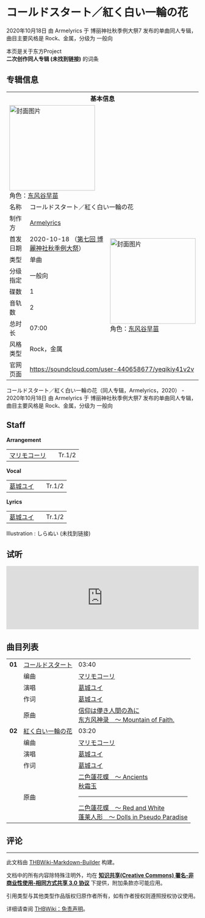 # コールドスタート／紅く白い一輪の花

<!-- source html: G:\repos\THBWiki-Markdown-Builder\THBWikiMarkdown\Temp\main\6\60\ns0%3A%E3%82%B3%E3%83%BC%E3%83%AB%E3%83%89%E3%82%B9%E3%82%BF%E3%83%BC%E3%83%88%EF%BC%8F%E7%B4%85%E3%81%8F%E7%99%BD%E3%81%84%E4%B8%80%E8%BC%AA%E3%81%AE%E8%8A%B1.html -->

2020年10月18日 由 Armelyrics 于 博丽神社秋季例大祭7 发布的单曲同人专辑，曲目主要风格是 Rock、金属，分级为 一般向

本页是关于东方Project  
 **二次创作同人专辑 (未找到链接)** 的词条
## 专辑信息

<table><tbody><tr><th colspan="3">基本信息</th></tr><tr><td class="cover-artwork-mobile" colspan="2"><a href="./文件-コールドスタート／紅く白い一輪の花封面.jpg.md" class="image" title="封面图片"><img alt="封面图片" src="https://upload.thwiki.cc/thumb/9/9f/%E3%82%B3%E3%83%BC%E3%83%AB%E3%83%89%E3%82%B9%E3%82%BF%E3%83%BC%E3%83%88%EF%BC%8F%E7%B4%85%E3%81%8F%E7%99%BD%E3%81%84%E4%B8%80%E8%BC%AA%E3%81%AE%E8%8A%B1%E5%B0%81%E9%9D%A2.jpg/224px-%E3%82%B3%E3%83%BC%E3%83%AB%E3%83%89%E3%82%B9%E3%82%BF%E3%83%BC%E3%83%88%EF%BC%8F%E7%B4%85%E3%81%8F%E7%99%BD%E3%81%84%E4%B8%80%E8%BC%AA%E3%81%AE%E8%8A%B1%E5%B0%81%E9%9D%A2.jpg" decoding="async" loading="lazy" width="224" height="224" srcset="https://upload.thwiki.cc/thumb/9/9f/%E3%82%B3%E3%83%BC%E3%83%AB%E3%83%89%E3%82%B9%E3%82%BF%E3%83%BC%E3%83%88%EF%BC%8F%E7%B4%85%E3%81%8F%E7%99%BD%E3%81%84%E4%B8%80%E8%BC%AA%E3%81%AE%E8%8A%B1%E5%B0%81%E9%9D%A2.jpg/336px-%E3%82%B3%E3%83%BC%E3%83%AB%E3%83%89%E3%82%B9%E3%82%BF%E3%83%BC%E3%83%88%EF%BC%8F%E7%B4%85%E3%81%8F%E7%99%BD%E3%81%84%E4%B8%80%E8%BC%AA%E3%81%AE%E8%8A%B1%E5%B0%81%E9%9D%A2.jpg 1.5x, https://upload.thwiki.cc/thumb/9/9f/%E3%82%B3%E3%83%BC%E3%83%AB%E3%83%89%E3%82%B9%E3%82%BF%E3%83%BC%E3%83%88%EF%BC%8F%E7%B4%85%E3%81%8F%E7%99%BD%E3%81%84%E4%B8%80%E8%BC%AA%E3%81%AE%E8%8A%B1%E5%B0%81%E9%9D%A2.jpg/448px-%E3%82%B3%E3%83%BC%E3%83%AB%E3%83%89%E3%82%B9%E3%82%BF%E3%83%BC%E3%83%88%EF%BC%8F%E7%B4%85%E3%81%8F%E7%99%BD%E3%81%84%E4%B8%80%E8%BC%AA%E3%81%AE%E8%8A%B1%E5%B0%81%E9%9D%A2.jpg 2x" data-file-width="900" data-file-height="900"></a><div class="cover-char">角色：<a href="./东风谷早苗.md" title="东风谷早苗">东风谷早苗</a></div></td>
</tr><tr><td class="label">名称</td><td colspan="2"> コールドスタート／紅く白い一輪の花 </td></tr><tr><td class="label">制作方</td><td><a href="./Armelyrics.md" title="Armelyrics">Armelyrics</a></td><td class="cover-artwork" rowspan="8" style="min-width:224px;"><a href="./文件-コールドスタート／紅く白い一輪の花封面.jpg.md" class="image" title="封面图片"><img alt="封面图片" src="https://upload.thwiki.cc/thumb/9/9f/%E3%82%B3%E3%83%BC%E3%83%AB%E3%83%89%E3%82%B9%E3%82%BF%E3%83%BC%E3%83%88%EF%BC%8F%E7%B4%85%E3%81%8F%E7%99%BD%E3%81%84%E4%B8%80%E8%BC%AA%E3%81%AE%E8%8A%B1%E5%B0%81%E9%9D%A2.jpg/224px-%E3%82%B3%E3%83%BC%E3%83%AB%E3%83%89%E3%82%B9%E3%82%BF%E3%83%BC%E3%83%88%EF%BC%8F%E7%B4%85%E3%81%8F%E7%99%BD%E3%81%84%E4%B8%80%E8%BC%AA%E3%81%AE%E8%8A%B1%E5%B0%81%E9%9D%A2.jpg" decoding="async" loading="lazy" width="224" height="224" srcset="https://upload.thwiki.cc/thumb/9/9f/%E3%82%B3%E3%83%BC%E3%83%AB%E3%83%89%E3%82%B9%E3%82%BF%E3%83%BC%E3%83%88%EF%BC%8F%E7%B4%85%E3%81%8F%E7%99%BD%E3%81%84%E4%B8%80%E8%BC%AA%E3%81%AE%E8%8A%B1%E5%B0%81%E9%9D%A2.jpg/336px-%E3%82%B3%E3%83%BC%E3%83%AB%E3%83%89%E3%82%B9%E3%82%BF%E3%83%BC%E3%83%88%EF%BC%8F%E7%B4%85%E3%81%8F%E7%99%BD%E3%81%84%E4%B8%80%E8%BC%AA%E3%81%AE%E8%8A%B1%E5%B0%81%E9%9D%A2.jpg 1.5x, https://upload.thwiki.cc/thumb/9/9f/%E3%82%B3%E3%83%BC%E3%83%AB%E3%83%89%E3%82%B9%E3%82%BF%E3%83%BC%E3%83%88%EF%BC%8F%E7%B4%85%E3%81%8F%E7%99%BD%E3%81%84%E4%B8%80%E8%BC%AA%E3%81%AE%E8%8A%B1%E5%B0%81%E9%9D%A2.jpg/448px-%E3%82%B3%E3%83%BC%E3%83%AB%E3%83%89%E3%82%B9%E3%82%BF%E3%83%BC%E3%83%88%EF%BC%8F%E7%B4%85%E3%81%8F%E7%99%BD%E3%81%84%E4%B8%80%E8%BC%AA%E3%81%AE%E8%8A%B1%E5%B0%81%E9%9D%A2.jpg 2x" data-file-width="900" data-file-height="900"></a><div class="cover-char">角色：<a href="./东风谷早苗.md" title="东风谷早苗">东风谷早苗</a></div></td>
</tr><tr><td class="label">首发日期</td><td>2020-10-18&#160;（<a href="/展会作品列表?e=%E5%8D%9A%E4%B8%BD%E7%A5%9E%E7%A4%BE%E7%A7%8B%E5%AD%A3%E4%BE%8B%E5%A4%A7%E7%A5%AD%237">第七回 博麗神社秋季例大祭</a>）</td></tr><tr><td class="label">类型</td><td>单曲</td></tr><tr><td class="label">分级指定</td><td>一般向</td></tr><tr><td class="label">碟数</td><td>1</td></tr><tr><td class="label">音轨数</td><td>2</td></tr><tr><td class="label">总时长</td><td>07:00</td></tr><tr><td class="label">风格类型</td><td>Rock，金属</td></tr>
<tr><td class="label">官网页面</td><td colspan="2"><a rel="nofollow" class="external free" href="https://soundcloud.com/user-440658677/yeqikiy41v2v">https://soundcloud.com/user-440658677/yeqikiy41v2v</a></td></tr></tbody></table>

コールドスタート／紅く白い一輪の花（同人专辑，Armelyrics，2020） - 2020年10月18日 由 Armelyrics 于 博丽神社秋季例大祭7 发布的单曲同人专辑，曲目主要风格是 Rock、金属，分级为 一般向
## Staff
  
 **Arrangement**   

<table><tbody><tr><td><a href="./マリモコーリ.md" title="マリモコーリ">マリモコーリ</a></td><td></td><td>Tr.1/2</td></tr></tbody></table>

  
 **Vocal**   

<table><tbody><tr><td><a href="./葛城ユイ.md" title="葛城ユイ">葛城ユイ</a></td><td></td><td>Tr.1/2</td></tr></tbody></table>

  
 **Lyrics**   

<table><tbody><tr><td><a href="./葛城ユイ.md" title="葛城ユイ">葛城ユイ</a></td><td></td><td>Tr.1/2</td></tr></tbody></table>


Illustration
: しらぬい (未找到链接)

## 试听
  
<iframe width="100%" height="166" scrolling="no" frameborder="no" src="https://w.soundcloud.com/player/?url=https%3A//api.soundcloud.com/tracks/905466925&amp;color=ff5500&amp;auto_play=false&amp;hide_related=false&amp;show_comments=true&amp;show_user=true&amp;show_reposts=false&amp;visual=false"></iframe>

  

## 曲目列表

<table><tbody><tr><td id="1" class="infoRD"><b>01</b></td><td id="コールドスタート" colspan="2" class="title"><span class="new" title="（歌词页面不存在）"><a href="/index.php?title=%E6%AD%8C%E8%AF%8D:%E3%82%B3%E3%83%BC%E3%83%AB%E3%83%89%E3%82%B9%E3%82%BF%E3%83%BC%E3%83%88&amp;boilerplate=模板:页面模板/曲目歌词&amp;action=edit">コールドスタート</a></span><span class="thcsearchlinks"><a rel="nofollow" class="external text" href="https://cd.thwiki.cc?arrange=マリモコーリ&amp;vocal=葛城ユイ&amp;lyric=葛城ユイ&amp;ogmusic=信仰は儚き人間の為に&amp;fromwiki=コールドスタート／紅く白い一輪の花"><span title="搜索相似同人曲"></span></a></span></td><td class="time">03:40</td></tr><tr><td class="left"></td><td class="label">编曲</td><td class="text" colspan="2"><a href="./マリモコーリ.md" title="マリモコーリ">マリモコーリ</a><span class="thcsearchlinks"><a rel="nofollow" class="external text" href="https://cd.thwiki.cc?arrange=，マリモコーリ&amp;fromwiki=コールドスタート／紅く白い一輪の花"><span></span></a></span></td></tr><tr><td class="left"></td><td class="label">演唱</td><td class="text" colspan="2"><a href="./葛城ユイ.md" title="葛城ユイ">葛城ユイ</a><span class="thcsearchlinks"><a rel="nofollow" class="external text" href="https://cd.thwiki.cc?vocal=葛城ユイ&amp;fromwiki=コールドスタート／紅く白い一輪の花"><span></span></a></span></td></tr><tr><td class="left"></td><td class="label">作词</td><td class="text" colspan="2"><a href="./葛城ユイ.md" title="葛城ユイ">葛城ユイ</a><span class="thcsearchlinks"><a rel="nofollow" class="external text" href="https://cd.thwiki.cc?lyric=葛城ユイ&amp;fromwiki=コールドスタート／紅く白い一輪の花"><span></span></a></span></td></tr><tr><td class="left"></td><td class="label">原曲</td><td class="text" colspan="2"><span class="thcsearchlinks"><a rel="nofollow" class="external text" href="https://cd.thwiki.cc?ogmusic=信仰は儚き人間の為に&amp;fromwiki=コールドスタート／紅く白い一輪の花"><span></span></a></span><div class="ogmusic"><a href="/%E4%BF%A1%E4%BB%B0%E3%81%AF%E5%84%9A%E3%81%8D%E4%BA%BA%E9%96%93%E3%81%AE%E7%82%BA%E3%81%AB" class="mw-redirect" title="信仰は儚き人間の為に">信仰は儚き人間の為に</a></div><div class="source"><a href="/%E4%B8%9C%E6%96%B9%E9%A3%8E%E7%A5%9E%E5%BD%95_%EF%BD%9E_Mountain_of_Faith." class="mw-redirect" title="东方风神录 ～ Mountain of Faith.">东方风神录　～ Mountain of Faith.</a></div></td></tr>
<tr><td id="2" class="infoRD"><b>02</b></td><td id="紅く白い一輪の花" colspan="2" class="title"><span class="new" title="（歌词页面不存在）"><a href="/index.php?title=%E6%AD%8C%E8%AF%8D:%E7%B4%85%E3%81%8F%E7%99%BD%E3%81%84%E4%B8%80%E8%BC%AA%E3%81%AE%E8%8A%B1&amp;boilerplate=模板:页面模板/曲目歌词&amp;action=edit">紅く白い一輪の花</a></span><span class="thcsearchlinks"><a rel="nofollow" class="external text" href="https://cd.thwiki.cc?arrange=マリモコーリ&amp;vocal=葛城ユイ&amp;lyric=葛城ユイ&amp;ogmusic=二色蓮花蝶　～ Ancients，二色蓮花蝶　～ Red and White&amp;fromwiki=コールドスタート／紅く白い一輪の花"><span title="搜索相似同人曲"></span></a></span></td><td class="time">03:20</td></tr><tr><td class="left"></td><td class="label">编曲</td><td class="text" colspan="2"><a href="./マリモコーリ.md" title="マリモコーリ">マリモコーリ</a><span class="thcsearchlinks"><a rel="nofollow" class="external text" href="https://cd.thwiki.cc?arrange=，マリモコーリ&amp;fromwiki=コールドスタート／紅く白い一輪の花"><span></span></a></span></td></tr><tr><td class="left"></td><td class="label">演唱</td><td class="text" colspan="2"><a href="./葛城ユイ.md" title="葛城ユイ">葛城ユイ</a><span class="thcsearchlinks"><a rel="nofollow" class="external text" href="https://cd.thwiki.cc?vocal=葛城ユイ&amp;fromwiki=コールドスタート／紅く白い一輪の花"><span></span></a></span></td></tr><tr><td class="left"></td><td class="label">作词</td><td class="text" colspan="2"><a href="./葛城ユイ.md" title="葛城ユイ">葛城ユイ</a><span class="thcsearchlinks"><a rel="nofollow" class="external text" href="https://cd.thwiki.cc?lyric=葛城ユイ&amp;fromwiki=コールドスタート／紅く白い一輪の花"><span></span></a></span></td></tr><tr><td class="left"></td><td class="label">原曲</td><td class="text" colspan="2"><span class="thcsearchlinks"><a rel="nofollow" class="external text" href="https://cd.thwiki.cc?ogmusic=二色蓮花蝶　～ Ancients，二色蓮花蝶　～ Red and White&amp;fromwiki=コールドスタート／紅く白い一輪の花"><span></span></a></span><div class="ogmusic"><a href="/%E4%BA%8C%E8%89%B2%E8%93%AE%E8%8A%B1%E8%9D%B6_%EF%BD%9E_Ancients" class="mw-redirect" title="二色蓮花蝶 ～ Ancients">二色蓮花蝶　～ Ancients</a></div><div class="source"><a href="./秋霜玉.md" title="秋霜玉">秋霜玉</a></div><hr><div class="ogmusic"><a href="/%E4%BA%8C%E8%89%B2%E8%93%AE%E8%8A%B1%E8%9D%B6_%EF%BD%9E_Red_and_White" class="mw-redirect" title="二色蓮花蝶 ～ Red and White">二色蓮花蝶　～ Red and White</a></div><div class="source"><a href="/%E8%93%AC%E8%8E%B1%E4%BA%BA%E5%BD%A2_%EF%BD%9E_Dolls_in_Pseudo_Paradise" class="mw-redirect" title="蓬莱人形 ～ Dolls in Pseudo Paradise">蓬莱人形　～ Dolls in Pseudo Paradise</a></div></td></tr></tbody></table>


## 评论




---

此文档由 [THBWiki-Markdown-Builder](https://github.com/Delsin-Yu/THBWiki-Markdown-Builder) 构建。

文档中的所有内容除特殊注明外，均在 [**知识共享(Creative Commons) 署名-非商业性使用-相同方式共享 3.0 协议**](https://creativecommons.org/licenses/by-sa/3.0/deed.zh-hans) 下提供，附加条款亦可能应用。

引用类型与其他类型作品版权归原作者所有，如有作者授权则遵照授权协议使用。

详细请查阅 [THBWiki：免责声明](https://thbwiki.cc/THBWiki:%E5%85%8D%E8%B4%A3%E5%A3%B0%E6%98%8E)。

